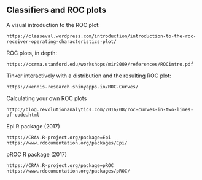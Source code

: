 ## Classifiers and ROC plots

A visual introduction to the ROC plot:

    https://classeval.wordpress.com/introduction/introduction-to-the-roc-receiver-operating-characteristics-plot/

ROC plots, in depth:

    https://ccrma.stanford.edu/workshops/mir2009/references/ROCintro.pdf

Tinker interactively with a distribution and the resulting ROC plot:

    https://kennis-research.shinyapps.io/ROC-Curves/
    
Calculating your own ROC plots

    http://blog.revolutionanalytics.com/2016/08/roc-curves-in-two-lines-of-code.html

Epi R package (2017) 

    https://CRAN.R-project.org/package=Epi
    https://www.rdocumentation.org/packages/Epi/
    
pROC R package (2017) 

    https://CRAN.R-project.org/package=pROC
    https://www.rdocumentation.org/packages/pROC/
